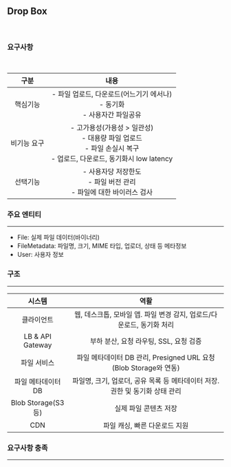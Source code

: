 ## Drop Box
<br/>

### 요구사항
<br/>

|   구분   |                                          내용                                           |
|:------:|:-------------------------------------------------------------------------------------:|
|  핵심기능  |                 - 파일 업로드, 다운로드(어느기기 에서나)<br/> - 동기화<br/> - 사용자간 파일공유                  |
| 비기능 요구 | - 고가용성(가용성 > 일관성)<br/> - 대용량 파일 업로드<br/>- 파일 손실시 복구<br/>- 업로드, 다운로드, 동기화시 low latency |
|  선택기능   |                   - 사용자당 저장한도<br/> - 파일 버전 관리<br/> - 파일에 대한 바이러스 검사                   |

### 주요 엔티티
<hr/>

* File: 실제 파일 데이터(바이너리)
* FileMetadata: 파일명, 크기, MIME 타입, 업로더, 상태 등 메타정보 
* User: 사용자 정보

### 구조
<hr/>

|   시스템   |                         역활                         |
|:-------:|:--------------------------------------------------:|
|  클라이언트  |    웹, 데스크톱, 모바일 앱. 파일 변경 감지, 업로드/다운로드, 동기화 처리      |
|  LB & API Gateway  |             부하 분산, 요청 라우팅, SSL, 요청 검증              |
|  파일 서비스 | 파일 메타데이터 DB 관리, Presigned URL 요청(Blob Storage와 연동) |
|  파일 메타데이터 DB  |   파일명, 크기, 업로더, 공유 목록 등 메타데이터 저장. 권한 및 동기화 상태 관리   |
| Blob Storage(S3 등) |                    실제 파일 콘텐츠 저장                    |
| CDN|                 파일 캐싱, 빠른 다운로드 지원                  |

### 요구사항 충족
<hr/>


